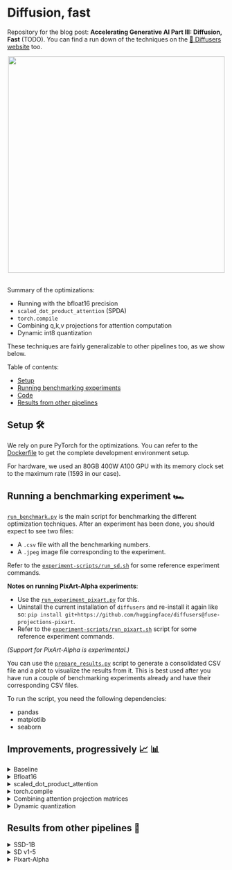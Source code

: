 # Diffusion, fast

Repository for the blog post: **Accelerating Generative AI Part III: Diffusion, Fast** (TODO). You can find a run down of the techniques on the [🤗 Diffusers website](https://huggingface.co/docs/diffusers/main/en/tutorials/fast_diffusion) too. 

<div align="center">

<img src="https://huggingface.co/datasets/sayakpaul/sample-datasets/resolve/main/final-results-diffusion-fast/SDXL%2C_Batch_Size%3A_1%2C_Steps%3A_30.png" width=500>

</div><br>

Summary of the optimizations:

* Running with the bfloat16 precision
* `scaled_dot_product_attention` (SPDA)
* `torch.compile`
* Combining q,k,v projections for attention computation
* Dynamic int8 quantization 

These techniques are fairly generalizable to other pipelines too, as we show below.

Table of contents:

* [Setup](#setup-🛠️)
* [Running benchmarking experiments](#running-a-benchmarking-experiment-🏎️)
* [Code](#improvements-progressively-📈-📊)
* [Results from other pipelines](#results-from-other-pipelines-🌋)

## Setup 🛠️

We rely on pure PyTorch for the optimizations. You can refer to the [Dockerfile](./Dockerfile) to get the complete development environment setup. 

For hardware, we used an 80GB 400W A100 GPU with its memory clock set to the maximum rate (1593 in our case).

## Running a benchmarking experiment 🏎️

[`run_benchmark.py`](./run_benchmark.py) is the main script for benchmarking the different optimization techniques. After an experiment has been done, you should expect to see two files:

* A `.csv` file with all the benchmarking numbers.
* A `.jpeg` image file corresponding to the experiment. 

Refer to the [`experiment-scripts/run_sd.sh`](./experiment-scripts/run_sd.sh) for some reference experiment commands. 

**Notes on running PixArt-Alpha experiments**:

* Use the [`run_experiment_pixart.py`](./run_benchmark_pixart.py) for this.
* Uninstall the current installation of `diffusers` and re-install it again like so: `pip install git+https://github.com/huggingface/diffusers@fuse-projections-pixart`.
* Refer to the [`experiment-scripts/run_pixart.sh`](./experiment-scripts/run_pixart.sh) script for some reference experiment commands.

_(Support for PixArt-Alpha is experimental.)_

You can use the [`prepare_results.py`](./prepare_results.py) script to generate a consolidated CSV file and a plot to visualize the results from it. This is best used after you have run a couple of benchmarking experiments already and have their corresponding CSV files.

To run the script, you need the following dependencies:

* pandas
* matplotlib
* seaborn

## Improvements, progressively 📈 📊

<details>
  <summary>Baseline</summary>

```python
from diffusers import StableDiffusionXLPipeline

# Load the pipeline in full-precision and place its model components on CUDA.
pipe = StableDiffusionXLPipeline.from_pretrained(
    "stabilityai/stable-diffusion-xl-base-1.0"
).to("cuda")

# Run the attention ops without efficiency.
pipe.unet.set_default_attn_processor()
pipe.vae.set_default_attn_processor()

prompt = "Astronaut in a jungle, cold color palette, muted colors, detailed, 8k"
image = pipe(prompt, num_inference_steps=30).images[0]
```

With this, we're at:

<div align="center">

<img src="https://huggingface.co/datasets/sayakpaul/sample-datasets/resolve/main/progressive-acceleration-sdxl/SDXL%2C_Batch_Size%3A_1%2C_Steps%3A_30_0.png" width=500>

</div>

</details>

<details>
  <summary>Bfloat16</summary>

```python
from diffusers import StableDiffusionXLPipeline
import torch

pipe = StableDiffusionXLPipeline.from_pretrained(
	"stabilityai/stable-diffusion-xl-base-1.0", torch_dtype=torch.bfloat16
).to("cuda")

# Run the attention ops without efficiency.
pipe.unet.set_default_attn_processor()
pipe.vae.set_default_attn_processor()

prompt = "Astronaut in a jungle, cold color palette, muted colors, detailed, 8k"
image = pipe(prompt, num_inference_steps=30).images[0]
```

<div align="center">

<img src="https://huggingface.co/datasets/sayakpaul/sample-datasets/resolve/main/progressive-acceleration-sdxl/SDXL%2C_Batch_Size%3A_1%2C_Steps%3A_30_1.png" width=500>

</div>

> 💡 We later ran the experiments in float16 and found out that the recent versions of `torchao` do not incur numerical problems from float16.

</details>

<details>
  <summary>scaled_dot_product_attention</summary>

```python
from diffusers import StableDiffusionXLPipeline
import torch

pipe = StableDiffusionXLPipeline.from_pretrained(
	"stabilityai/stable-diffusion-xl-base-1.0", torch_dtype=torch.bfloat16
).to("cuda")

prompt = "Astronaut in a jungle, cold color palette, muted colors, detailed, 8k"
image = pipe(prompt, num_inference_steps=30).images[0]
```

<div align="center">

<img src="https://huggingface.co/datasets/sayakpaul/sample-datasets/resolve/main/progressive-acceleration-sdxl/SDXL%2C_Batch_Size%3A_1%2C_Steps%3A_30_2.png" width=500>

</div>

</details>

<details>
  <summary>torch.compile</summary><br>

First, configure some compiler flags:

```python
from diffusers import StableDiffusionXLPipeline
import torch

# Set the following compiler flags to make things go brrr.
torch._inductor.config.conv_1x1_as_mm = True
torch._inductor.config.coordinate_descent_tuning = True
torch._inductor.config.epilogue_fusion = False
torch._inductor.config.coordinate_descent_check_all_directions = True
```

Then load the pipeline:

```python
pipe = StableDiffusionXLPipeline.from_pretrained(
    "stabilityai/stable-diffusion-xl-base-1.0", torch_dtype=torch.bfloat16
).to("cuda")
```

Compile and perform inference:

```python
# Compile the UNet and VAE.
pipe.unet.to(memory_format=torch.channels_last)
pipe.vae.to(memory_format=torch.channels_last)
pipe.unet = torch.compile(pipe.unet, mode="max-autotune", fullgraph=True)
pipe.vae.decode = torch.compile(pipe.vae.decode, mode="max-autotune", fullgraph=True)

prompt = "Astronaut in a jungle, cold color palette, muted colors, detailed, 8k"

# First call to `pipe` will be slow, subsequent ones will be faster.
image = pipe(prompt, num_inference_steps=30).images[0]
```

<div align="center">

<img src="https://huggingface.co/datasets/sayakpaul/sample-datasets/resolve/main/progressive-acceleration-sdxl/SDXL%2C_Batch_Size%3A_1%2C_Steps%3A_30_3.png" width=500>

</div>

</details>

<details>
  <summary>Combining attention projection matrices</summary><br>

```python
from diffusers import StableDiffusionXLPipeline
import torch

# Configure the compiler flags.
torch._inductor.config.conv_1x1_as_mm = True
torch._inductor.config.coordinate_descent_tuning = True
torch._inductor.config.epilogue_fusion = False
torch._inductor.config.coordinate_descent_check_all_directions = True

pipe = StableDiffusionXLPipeline.from_pretrained(
    "stabilityai/stable-diffusion-xl-base-1.0", torch_dtype=torch.bfloat16
).to("cuda")

# Combine attention projection matrices.
pipe.fuse_qkv_projections()

# Compile the UNet and VAE.
pipe.unet.to(memory_format=torch.channels_last)
pipe.vae.to(memory_format=torch.channels_last)
pipe.unet = torch.compile(pipe.unet, mode="max-autotune", fullgraph=True)
pipe.vae.decode = torch.compile(pipe.vae.decode, mode="max-autotune", fullgraph=True)

prompt = "Astronaut in a jungle, cold color palette, muted colors, detailed, 8k"

# First call to `pipe` will be slow, subsequent ones will be faster.
image = pipe(prompt, num_inference_steps=30).images[0]
```

<div align="center">

<img src="https://huggingface.co/datasets/sayakpaul/sample-datasets/resolve/main/progressive-acceleration-sdxl/SDXL%2C_Batch_Size%3A_1%2C_Steps%3A_30_4.png" width=500>

</div>

</details>

<details>
  <summary>Dynamic quantization</summary><br>

Start by setting the compiler flags (this time, we have two new):

```python
from diffusers import StableDiffusionXLPipeline
import torch

from torchao.quantization import apply_dynamic_quant, swap_conv2d_1x1_to_linear

# Compiler flags. There are two new.
torch._inductor.config.conv_1x1_as_mm = True
torch._inductor.config.coordinate_descent_tuning = True
torch._inductor.config.epilogue_fusion = False
torch._inductor.config.coordinate_descent_check_all_directions = True
torch._inductor.config.force_fuse_int_mm_with_mul = True
torch._inductor.config.use_mixed_mm = True
```

Then write the filtering functions to apply dynamic quantization:

```python
def dynamic_quant_filter_fn(mod, *args):
    return (
        isinstance(mod, torch.nn.Linear)
        and mod.in_features > 16
        and (mod.in_features, mod.out_features)
        not in [
            (1280, 640),
            (1920, 1280),
            (1920, 640),
            (2048, 1280),
            (2048, 2560),
            (2560, 1280),
            (256, 128),
            (2816, 1280),
            (320, 640),
            (512, 1536),
            (512, 256),
            (512, 512),
            (640, 1280),
            (640, 1920),
            (640, 320),
            (640, 5120),
            (640, 640),
            (960, 320),
            (960, 640),
        ]
    )


def conv_filter_fn(mod, *args):
    return (
        isinstance(mod, torch.nn.Conv2d) and mod.kernel_size == (1, 1) and 128 in [mod.in_channels, mod.out_channels]
    )
```

Then we're rwady for inference:

```python
pipe = StableDiffusionXLPipeline.from_pretrained(
	"stabilityai/stable-diffusion-xl-base-1.0", torch_dtype=torch.bfloat16
).to("cuda")

# Combine attention projection matrices.
pipe.fuse_qkv_projections()

# Change the memory layout.
pipe.unet.to(memory_format=torch.channels_last)
pipe.vae.to(memory_format=torch.channels_last)

# Swap the pointwise convs with linears.
swap_conv2d_1x1_to_linear(pipe.unet, conv_filter_fn)
swap_conv2d_1x1_to_linear(pipe.vae, conv_filter_fn)

# Apply dynamic quantization.
apply_dynamic_quant(pipe.unet, dynamic_quant_filter_fn)
apply_dynamic_quant(pipe.vae, dynamic_quant_filter_fn)

# Compile.
pipe.unet = torch.compile(pipe.unet, mode="max-autotune", fullgraph=True)
pipe.vae.decode = torch.compile(pipe.vae.decode, mode="max-autotune", fullgraph=True)

prompt = "Astronaut in a jungle, cold color palette, muted colors, detailed, 8k"
image = pipe(prompt, num_inference_steps=30).images[0]
```

<div align="center">

<img src="https://huggingface.co/datasets/sayakpaul/sample-datasets/resolve/main/progressive-acceleration-sdxl/SDXL%2C_Batch_Size%3A_1%2C_Steps%3A_30_5.png" width=500>

</div>

</details>

## Results from other pipelines 🌋

<details>
  <summary>SSD-1B</summary>

<div align="center">

<img src="https://huggingface.co/datasets/sayakpaul/sample-datasets/resolve/main/final-results-diffusion-fast/SSD-1B%2C_Batch_Size%3A_1%2C_Steps%3A_30.png" width=500>
<br><sup><a href="https://huggingface.co/segmind/SSD-1B">segmind/SSD-1B</a></sup>

</div>

</details>

<details>
  <summary>SD v1-5</summary>

<div align="center">

<img src="https://huggingface.co/datasets/sayakpaul/sample-datasets/resolve/main/final-results-diffusion-fast/SD_v1-5%2C_Batch_Size%3A_1%2C_Steps%3A_30.png" width=500>
<br><sup><a href="https://huggingface.co/runwayml/stable-diffusion-v1-5">runwayml/stable-diffusion-v1-5</a></sup>

</div>

</details>

<details>
  <summary>Pixart-Alpha</summary>

<div align="center">

<img src="https://huggingface.co/datasets/sayakpaul/sample-datasets/resolve/main/final-results-diffusion-fast/PixArt-%24%5Calpha%24%2C_Batch_Size%3A_1%2C_Steps%3A_30.png" width=500>
<br><sup><a href="https://huggingface.co/PixArt-alpha/PixArt-XL-2-1024-MS">PixArt-alpha/PixArt-XL-2-1024-MS</a></sup>

</div>

</details>
